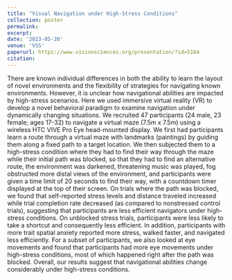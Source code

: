 ```yaml
---
title: "Visual Navigation under High-Stress Conditions"
collection: poster
permalink:
excerpt:
date: '2023-05-20'
venue: 'VSS'
paperurl: https://www.visionsciences.org/presentation/?id=5184
citation:
---
```

There are known individual differences in both the ability to learn the layout of novel environments and the flexibility of strategies for navigating known environments. However, it is unclear how navigational abilities are impacted by high-stress scenarios. Here we used immersive virtual reality (VR) to develop a novel behavioral paradigm to examine navigation under dynamically changing situations. We recruited 47 participants (24 male, 23 female; ages 17-32) to navigate a virtual maze (7.5m x 7.5m) using a wireless HTC VIVE Pro Eye head-mounted display. We first had participants learn a route through a virtual maze with landmarks (paintings) by guiding them along a fixed path to a target location. We then subjected them to a high-stress condition where they had to find their way through the maze while their initial path was blocked, so that they had to find an alternative route, the environment was darkened, threatening music was played, fog obstructed more distal views of the environment, and participants were given a time limit of 20 seconds to find their way, with a countdown timer displayed at the top of their screen. On trials where the path was blocked, we found that self-reported stress levels and distance traveled increased while trial completion rate decreased (as compared to nonstressed control trials), suggesting that participants are less efficient navigators under high-stress conditions. On unblocked stress trials, participants were less likely to take a shortcut and consequently less efficient. In addition, participants with more trait spatial anxiety reported more stress, walked faster, and navigated less efficiently. For a subset of participants, we also looked at eye movements and found that participants had more eye movements under high-stress conditions, most of which happened right after the path was blocked. Overall, our results suggest that navigational abilities change considerably under high-stress conditions.
